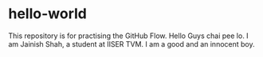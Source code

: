 # hello-world
This repository is for practising the GitHub Flow.
Hello Guys chai pee lo.
I am Jainish Shah, a student at IISER TVM.
I am a good and an innocent boy.
